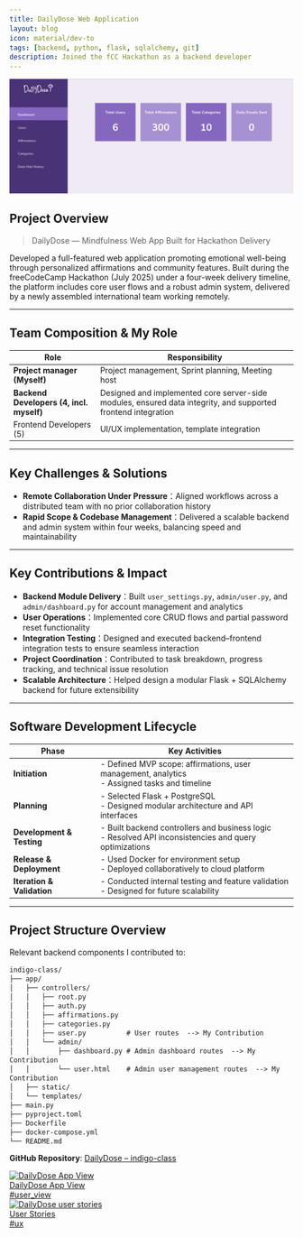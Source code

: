 ```yaml
---
title: DailyDose Web Application
layout: blog
icon: material/dev-to
tags: [backend, python, flask, sqlalchemy, git]
description: Joined the fCC Hackathon as a backend developer
---
```

![Image](../assets/images/dd_dashboard.png)

## Project Overview  

> DailyDose — Mindfulness Web App Built for Hackathon Delivery

Developed a full-featured web application promoting emotional well-being through personalized affirmations and community features. Built during the freeCodeCamp Hackathon (July 2025) under a four-week delivery timeline, the platform includes core user flows and a robust admin system, delivered by a newly assembled international team working remotely.

---

## Team Composition & My Role  

| Role                     | Responsibility                                                  |
|--------------------------|------------------------------------------------------------------|
| **Project manager (Myself)** | Project management, Sprint planning, Meeting host |
| **Backend Developers (4, incl. myself)**  | Designed and implemented core server-side modules, ensured data integrity, and supported frontend integration                      |
| Frontend Developers (5)  | UI/UX implementation, template integration                      |

---

## Key Challenges & Solutions  

- **Remote Collaboration Under Pressure**：Aligned workflows across a distributed team with no prior collaboration history  
- **Rapid Scope & Codebase Management**：Delivered a scalable backend and admin system within four weeks, balancing speed and maintainability  

---

## Key Contributions & Impact  

- **Backend Module Delivery**：Built `user_settings.py`, `admin/user.py`, and `admin/dashboard.py` for account management and analytics  
- **User Operations**：Implemented core CRUD flows and partial password reset functionality  
- **Integration Testing**：Designed and executed backend–frontend integration tests to ensure seamless interaction  
- **Project Coordination**：Contributed to task breakdown, progress tracking, and technical issue resolution  
- **Scalable Architecture**：Helped design a modular Flask + SQLAlchemy backend for future extensibility  

---

## Software Development Lifecycle  

| Phase                   | Key Activities                                                                 |
|-------------------------|--------------------------------------------------------------------------------|
| **Initiation**          | - Defined MVP scope: affirmations, user management, analytics<br>- Assigned tasks and timeline |
| **Planning**            | - Selected Flask + PostgreSQL<br>- Designed modular architecture and API interfaces |
| **Development & Testing** | - Built backend controllers and business logic<br>- Resolved API inconsistencies and query optimizations |
| **Release & Deployment** | - Used Docker for environment setup<br>- Deployed collaboratively to cloud platform |
| **Iteration & Validation** | - Conducted internal testing and feature validation<br>- Designed for future scalability |

---

## Project Structure Overview  
Relevant backend components I contributed to:

```
indigo-class/
├── app/
│   ├── controllers/
│   │   ├── root.py          
│   │   ├── auth.py          
│   │   ├── affirmations.py  
│   │   ├── categories.py    
│   │   ├── user.py          # User routes  --> My Contribution
│   │   └── admin/                                        
│   │       ├── dashboard.py # Admin dashboard routes  --> My Contribution
│   │       └── user.html    # Admin user management routes  --> My Contribution
│   ├── static/               
│   └── templates/               
├── main.py                   
├── pyproject.toml           
├── Dockerfile                
├── docker-compose.yml        
└── README.md                 
```

**GitHub Repository**: [DailyDose – indigo-class](https://github.com/freeCodeCamp-2025-Summer-Hackathon/indigo-class)


<div class="card-grid">

  <a href="./" class="card-item-wrapper"> <div class="card-image">
      <img src="/cv/assets/images/app_view.png" alt="DailyDose App View">
      <div class="caption"> DailyDose App View</div>
      <div class="tags"> #user_view </div>
    </div>
  </a> <a href="./" class="card-item-wrapper"> <div class="card-image">
      <img src="/cv/assets/images/dd_us.png" alt="DailyDose user stories">
      <div class="caption">User Stories</div>
      <div class="tags">#ux </div>
    </div>
  </a> </div>
